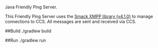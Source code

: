 Java Friendly Ping Server.

This Friendly Ping Server uses the [Smack XMPP library (v4.1.0)][1] to manage connections to CCS. All
messages are sent and received via CCS.

##Build
./gradlew build

##Run
./gradlew run

[1]: https://community.igniterealtime.org/blogs/ignite/2015/03/29/smack-410-released